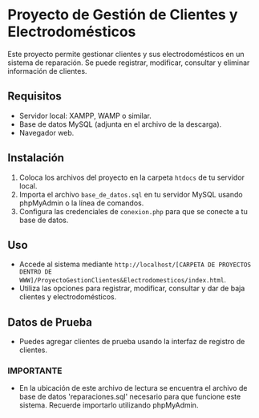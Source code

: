# Proyecto de Gestión de Clientes y Electrodomésticos

Este proyecto permite gestionar clientes y sus electrodomésticos en un sistema de reparación. Se puede registrar, modificar, consultar y eliminar información de clientes.

## Requisitos
- Servidor local: XAMPP, WAMP o similar.
- Base de datos MySQL (adjunta en el archivo de la descarga).
- Navegador web.

## Instalación
1. Coloca los archivos del proyecto en la carpeta `htdocs` de tu servidor local.
2. Importa el archivo `base_de_datos.sql` en tu servidor MySQL usando phpMyAdmin o la línea de comandos.
3. Configura las credenciales de `conexion.php` para que se conecte a tu base de datos.

## Uso
- Accede al sistema mediante `http://localhost/[CARPETA DE PROYECTOS DENTRO DE WWW]/ProyectoGestionClientes&Electrodomesticos/index.html`.
- Utiliza las opciones para registrar, modificar, consultar y dar de baja clientes y electrodomésticos.

## Datos de Prueba
- Puedes agregar clientes de prueba usando la interfaz de registro de clientes.

### IMPORTANTE
- En la ubicación de este archivo de lectura se encuentra el archivo de base de datos 'reparaciones.sql' necesario para que funcione este sistema. Recuerde importarlo utilizando phpMyAdmin.
